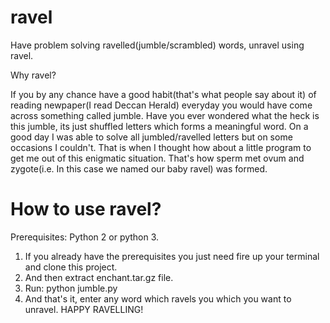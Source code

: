 # ravel
Have problem solving ravelled(jumble/scrambled) words, unravel using ravel.

Why ravel?

  If you by any chance have a good habit(that's what people say about it) of reading newpaper(I read Deccan Herald) everyday you would have come across something called jumble. Have you ever wondered what the heck is this jumble, its just shuffled letters which forms a meaningful word. On a good day I was able to solve all jumbled/ravelled letters but on some occasions I couldn't. That is when I thought how about a little program to get me out of this enigmatic situation. That's how sperm met ovum and zygote(i.e. In this case we named our baby ravel) was formed.


# How to use ravel?
  
  Prerequisites:
    Python 2 or python 3.
  
  1. If you already have the prerequisites you just need fire up your terminal and clone this project.
  2. And then extract enchant.tar.gz file. 
  3. Run: python jumble.py
  4. And that's it, enter any word which ravels you which you want to unravel. HAPPY RAVELLING!
  

